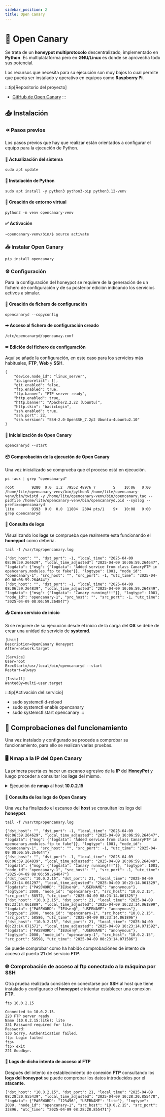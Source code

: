 ```yaml
---
sidebar_position: 2
title: Open Canary
---
```


# &#128036; Open Canary
Se trata de un **honeypot multiprotocolo** descentralizado, implementado en **Python**. Es multiplataforma pero en **GNU/Linux** es donde se aprovecha todo sus potencial.

Los recursos que necesita para su ejecución son muy bajos lo cual permite que pueda ser instalado y operativo en equipos como **Raspberry Pi**.

:::tip[Repositorio del proyecto]
- <a href="https://github.com/thinkst/opencanary">GitHub de Open Canary</a>
:::


##  &#128229; Instalación
### &#9194; Pasos previos
Los pasos previos que hay que realizar están orientados a configurar el equipo para la ejecución de Python.

#### &#128257; Actualización del sistema
```
sudo apt update
```
#### &#128013; Instalación de Python 
```
sudo apt install -y python3 python3-pip python3.12-venv
```
#### &#128221; Creación de entorno virtual
```
python3 -m venv opencanary-venv
```
#### &#9989; Activación
```
~opencanary-venv/bin/$ source activate
```
### &#128229; Instalar Open Canary
```
pip install opencanary
```
### &#9881; Configuración
Para la configuración del honeypot se requiere de la generación de un fichero de configuración y de su posterior edición indicando los servicios activos a simular.

#### &#128221; Creación de fichero de configuración
```
opencanaryd --copyconfig
```
#### &#10145; Acceso al fichero de configuración creado
```
/etc/opencanaryd/opencanay.conf  
```
#### &#9999; Edición del fichero de configuración
Aquí se añade la configuración, en este caso para los servicios más habituales, **FTP**, **Web** y **SSH**.
```
{
    "device.node_id": "linux_server",
    "ip.ignorelist": [],
    "git.enabled": false,
    "ftp.enabled": true,
    "ftp.banner": "FTP server ready",
    "http.enabled": true,
    "http.banner": "Apache/2.2.22 (Ubuntu)",
    "http.skin": "basicLogin",
    "ssh.enabled": true,
    "ssh.port": 22,
    "ssh.version": "SSH-2.0-OpenSSH_7.2p2 Ubuntu-4ubuntu2.10"
}
```
#### &#128295; Inicialización de Open Canary
```
opencanaryd --start
```

#### &#128230; Comprobación de la ejecución de Open Canary
Una vez inicializado se comprueba que el proceso está en ejecución.

```
ps -aux | grep "opencanaryd"

root        9280  0.0  1.2  79552 48976 ?        S    10:06   0:00 /home/lite/opencanary-venv/bin/python3 /home/lite/opencanary-venv/bin/twistd -y /home/lite/opencanary-venv/bin/opencanary.tac --pidfile /home/lite/opencanary-venv/bin/opencanaryd.pid --syslog --prefix=opencanaryd
lite        9393  0.0  0.0  11804  2304 pts/1    S+   10:08   0:00 grep opencanaryd
```

#### &#128220; Consulta de logs
Visualizando los **logs** se comprueba que realmente esta funcionando el **honeypot** como debería.

```
tail -f /var/tmp/opencanary.log

{"dst_host": "", "dst_port": -1, "local_time": "2025-04-09 08:06:59.264629", "local_time_adjusted": "2025-04-09 10:06:59.264647", "logdata": {"msg": {"logdata": "Added service from class CanaryFTP in opencanary.modules.ftp to fake"}}, "logtype": 1001, "node_id": "opencanary-1", "src_host": "", "src_port": -1, "utc_time": "2025-04-09 08:06:59.264644"}
{"dst_host": "", "dst_port": -1, "local_time": "2025-04-09 08:06:59.264839", "local_time_adjusted": "2025-04-09 10:06:59.264849", "logdata": {"msg": {"logdata": "Canary running!!!"}}, "logtype": 1001, "node_id": "opencanary-1", "src_host": "", "src_port": -1, "utc_time": "2025-04-09 08:06:59.264847"}
```

#### &#128228; Como servicio de inicio
Si se requiere de su ejecución desde el inicio de la carga del **OS** se debe de crear una unidad de servicio de **systemd**.
```
[Unit]
Description=OpenCanary Honeypot
After=network.target

[Service]
User=root
ExecStart=/usr/local/bin/opencanaryd --start
Restart=always

[Install]
WantedBy=multi-user.target
```

:::tip[Activación del servicio]
- sudo systemctl d-reload
- sudo systemctl enable opencanary
- sudo systemctl start opencanary
:::

## &#128270; Comprobaciones del funcionamiento
Una vez instalado y configurado se procede a comprobar su funcionamiento, para ello se realizan varias pruebas.

### &#128421; Nmap a la IP del Open Canary
La primera puerta es hacer un escaneo agresivo de la **IP** del **HoneyPot** y luego proceder a consultar los **logs** del mismo.
<details>
<summary>
Ejecución de <b>nmap</b> al host <b>10.0.2.15</b>
</summary>

```
nmap -A 10.0.2.15

Starting Nmap 7.94SVN ( https://nmap.org ) at 2025-04-09 10:23 CEST
Nmap scan report for lite-VirtualBox (10.0.2.15)
Host is up (0.000044s latency).
Not shown: 995 closed tcp ports (conn-refused)
PORT    STATE SERVICE     VERSION
21/tcp  open  ftp         vsftpd (before 2.0.8) or WU-FTPD
22/tcp  open  ssh         OpenSSH 9.6p1 Ubuntu 3ubuntu13.9 (Ubuntu Linux; protocol 2.0)
| ssh-hostkey: 
|   256 95:64:73:30:e2:42:fd:37:64:b3:6b:26:a4:71:49:a2 (ECDSA)
|_  256 3d:03:91:34:9f:a8:41:29:20:77:3d:4a:52:b4:5a:ea (ED25519)
25/tcp  open  smtp        Postfix smtpd
|_ssl-date: TLS randomness does not represent time
| ssl-cert: Subject: commonName=linux
| Subject Alternative Name: DNS:linux
| Not valid before: 2025-04-08T08:34:17
|_Not valid after:  2035-04-06T08:34:17
|_smtp-commands: linux, PIPELINING, SIZE 10240000, VRFY, ETRN, STARTTLS, ENHANCEDSTATUSCODES, 8BITMIME, DSN, SMTPUTF8, CHUNKING
139/tcp open  netbios-ssn Samba smbd 4.6.2
445/tcp open  netbios-ssn Samba smbd 4.6.2
Service Info: Host:  linux; OS: Linux; CPE: cpe:/o:linux:linux_kernel

Host script results:
|_nbstat: NetBIOS name: LINUX, NetBIOS user: <unknown>, NetBIOS MAC: <unknown> (unknown)
| smb2-security-mode: 
|   3:1:1: 
|_    Message signing enabled but not required
| smb2-time: 
|   date: 2025-04-09T08:23:14
|_  start_date: N/A

```
</details>

#### &#128220; Consulta de los logs de Open Canary
Una vez ha finalizado el escaneo del **host** se consultan los logs del **honeypot**.

```
tail -f /var/tmp/opencanary.log

{"dst_host": "", "dst_port": -1, "local_time": "2025-04-09 08:06:59.264629", "local_time_adjusted": "2025-04-09 10:06:59.264647", "logdata": {"msg": {"logdata": "Added service from class CanaryFTP in opencanary.modules.ftp to fake"}}, "logtype": 1001, "node_id": "opencanary-1", "src_host": "", "src_port": -1, "utc_time": "2025-04-09 08:06:59.264644"}
{"dst_host": "", "dst_port": -1, "local_time": "2025-04-09 08:06:59.264839", "local_time_adjusted": "2025-04-09 10:06:59.264849", "logdata": {"msg": {"logdata": "Canary running!!!"}}, "logtype": 1001, "node_id": "opencanary-1", "src_host": "", "src_port": -1, "utc_time": "2025-04-09 08:06:59.264847"}
{"dst_host": "10.0.2.15", "dst_port": 21, "local_time": "2025-04-09 08:23:14.061297", "local_time_adjusted": "2025-04-09 10:23:14.061329", "logdata": {"PASSWORD": "IEUser@", "USERNAME": "anonymous"}, "logtype": 2000, "node_id": "opencanary-1", "src_host": "10.0.2.15", "src_port": 58572, "utc_time": "2025-04-09 08:23:14.061325"}
{"dst_host": "10.0.2.15", "dst_port": 21, "local_time": "2025-04-09 08:23:14.061889", "local_time_adjusted": "2025-04-09 10:23:14.061899", "logdata": {"PASSWORD": "IEUser@", "USERNAME": "anonymous"}, "logtype": 2000, "node_id": "opencanary-1", "src_host": "10.0.2.15", "src_port": 58586, "utc_time": "2025-04-09 08:23:14.061896"}
{"dst_host": "10.0.2.15", "dst_port": 21, "local_time": "2025-04-09 08:23:14.071571", "local_time_adjusted": "2025-04-09 10:23:14.071592", "logdata": {"PASSWORD": "IEUser@", "USERNAME": "anonymous"}, "logtype": 2000, "node_id": "opencanary-1", "src_host": "10.0.2.15", "src_port": 58598, "utc_time": "2025-04-09 08:23:14.071586"}
```
Se puede comprobar como ha habido comprobaciónes de intento de acceso al puerto **21** del servicio **FTP**.

### &#127760; Comprobación de acceso al ftp conectado a la máquina por SSH
Otra prueba realizada consisten en conectarse por **SSH** al host que tiene instalado y configurado el **honeypot** e intentar establecer una conexión **FTP**.

```
ftp 10.0.2.15

Connected to 10.0.2.15.
220 FTP server ready
Name (10.0.2.15:lite): lite
331 Password required for lite.
Password: 
530 Sorry, Authentication failed.
ftp: Login failed
ftp> 
ftp> exit
221 Goodbye.
```

#### &#128220;  Logs de dicho intento de acceso al FTP 
Después del intento de establecimiento de conexión **FTP** consultando los **logs del honeypot** se puede comprobar los datos introducidos por el **atacante**.
```
{"dst_host": "10.0.2.15", "dst_port": 21, "local_time": "2025-04-09 08:28:20.855439", "local_time_adjusted": "2025-04-09 10:28:20.855478", "logdata": {"PASSWORD": "123456", "USERNAME": "lite"}, "logtype": 2000, "node_id": "opencanary-1", "src_host": "10.0.2.15", "src_port": 33896, "utc_time": "2025-04-09 08:28:20.855471"}
```

